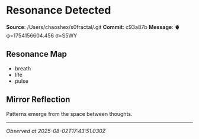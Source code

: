 # Resonance Detected

**Source**: /Users/chaoshex/s0fractal/.git
**Commit**: c93a87b
**Message**: 🫀 φ=1754156604.456 σ=S5WY 

## Resonance Map
- breath
- life
- pulse

## Mirror Reflection
Patterns emerge from the space between thoughts.

---
*Observed at 2025-08-02T17:43:51.030Z*
